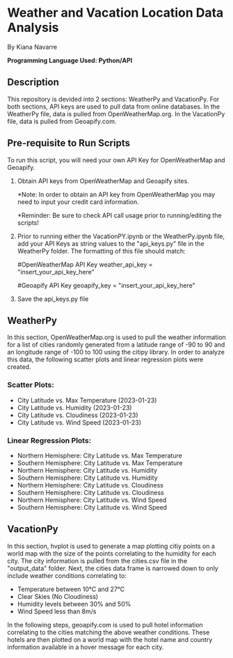 # Weather and Vacation Location Data Analysis 
By Kiana Navarre

**Programming Language Used: Python/API**

## Description
This repository is devided into 2 sections: WeatherPy and VacationPy.  For both sections, API keys are used to pull data from online databases.  In the WeatherPy file, data is pulled from OpenWeatherMap.org. In the VacationPy file, data is pulled from Geoapify.com. 

## Pre-requisite to Run Scripts 
To run this script, you will need your own API Key for OpenWeatherMap and Geoapify. 
1. Obtain API keys from OpenWeatherMap and Geoapify sites. 
    
      *Note: In order to obtain an API key from OpenWeatherMap you may need to input your credit card information. 
    
     *Reminder: Be sure to check API call usage prior to running/editing the scripts! 
2. Prior to running either the VacationPY.ipynb or the WeatherPy.ipynb file, add your API Keys as string values to the "api_keys.py" file in the WeatherPy folder. The formatting of this file should match:

    #OpenWeatherMap API Key
    weather_api_key = "insert_your_api_key_here"

    #Geoapify API Key
    geoapify_key = "insert_your_api_key_here"
3. Save the api_keys.py file

## WeatherPy
In this section, OpenWeatherMap.org is used to pull the weather information for a list of cities randomly generated from a latitude range of -90 to 90 and an longitude range of -100 to 100 using the citipy library. In order to analyze this data, the following scatter plots and linear regression plots were created. 

 ### Scatter Plots: 
 - City Latitude vs. Max Temperature (2023-01-23)
 - City Latitude vs. Humidity (2023-01-23)
 - City Latitude vs. Cloudiness (2023-01-23)
 - City Latitude vs. Wind Speed (2023-01-23)
 ### Linear Regression Plots:
- Northern Hemisphere: City Latitude vs. Max Temperature
- Southern Hemisphere: City Latitude vs. Max Temperature
- Northern Hemisphere: City Latitude vs. Humidity
- Southern Hemisphere: City Latitude vs. Humidity
- Northern Hemisphere: City Latitude vs. Cloudiness
- Southern Hemisphere: City Latitude vs. Cloudiness
- Northern Hemisphere: City Latitude vs. Wind Speed
- Southern Hemisphere: City Latitude vs. Wind Speed

## VacationPy
In this section, hvplot is used to generate a map plotting citiy points on a world map with the size of the points correlating to the humidity for each city.  The city information is pulled from the cities.csv file in the "output_data" folder.  Next, the cities data frame is narrowed down to only include weather conditions correlating to: 
- Temperature between 10°C and 27°C
- Clear Skies (No  Cloudiness)
- Humidity levels between 30% and 50%
- Wind Speed less than 8m/s

In the following steps, geoapify.com is used to pull hotel information correlating to the cities matching the above weather conditions.  These hotels are then plotted on a world map with the hotel name and country information available in a hover message for each city.  